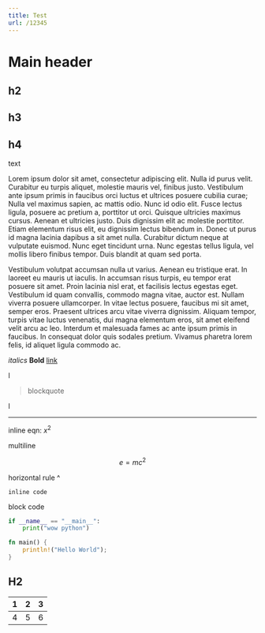 ```yaml
---
title: Test
url: /12345
---
```


# Main header

## h2

## h3

## h4

text

Lorem ipsum dolor sit amet, consectetur adipiscing elit. Nulla id purus velit. Curabitur eu turpis aliquet, molestie mauris vel, finibus justo. Vestibulum ante ipsum primis in faucibus orci luctus et ultrices posuere cubilia curae; Nulla vel maximus sapien, ac mattis odio. Nunc id odio elit. Fusce lectus ligula, posuere ac pretium a, porttitor ut orci. Quisque ultricies maximus cursus. Aenean et ultricies justo. Duis dignissim elit ac molestie porttitor. Etiam elementum risus elit, eu dignissim lectus bibendum in. Donec ut purus id magna lacinia dapibus a sit amet nulla. Curabitur dictum neque at vulputate euismod. Nunc eget tincidunt urna. Nunc egestas tellus ligula, vel mollis libero finibus tempor. Duis blandit at quam sed porta.

Vestibulum volutpat accumsan nulla ut varius. Aenean eu tristique erat. In laoreet eu mauris ut iaculis. In accumsan risus turpis, eu tempor erat posuere sit amet. Proin lacinia nisl erat, et facilisis lectus egestas eget. Vestibulum id quam convallis, commodo magna vitae, auctor est. Nullam viverra posuere ullamcorper. In vitae lectus posuere, faucibus mi sit amet, semper eros. Praesent ultrices arcu vitae viverra dignissim. Aliquam tempor, turpis vitae luctus venenatis, dui magna elementum eros, sit amet eleifend velit arcu ac leo. Interdum et malesuada fames ac ante ipsum primis in faucibus. In consequat dolor quis sodales pretium. Vivamus pharetra lorem felis, id aliquet ligula commodo ac.



*italics* **Bold** [link](https://google.com)

l
> blockquote

l

---


inline eqn: $x^2$ 

multiline

$$
e = mc^2
$$


horizontal rule ^ 

`inline code`

block code

```python
if __name__ == "__main__":
    print("wow python")
```


```rust
fn main() {
    println!("Hello World");
}
```


## H2

| 1 | 2 | 3 |
|---|---|---|
| 4 | 5 | 6 |
